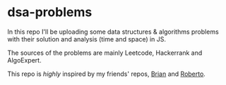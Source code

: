 # dsa-problems

In this repo I'll be uploading some data structures & algorithms problems with their solution and analysis (time and space) in JS.

The sources of the problems are mainly Leetcode, Hackerrank and AlgoExpert.

This repo is *highly* inspired by my friends' repos, [Brian](https://github.com/brianr482/coding-interview-problems) and [Roberto](https://github.com/rmacuna/cracking-interviews-js).
